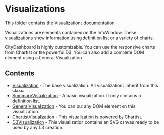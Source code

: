 # Visualizations

This folder contains the Visualizations documentation

Visualizations are elements contained on the InfoWindow. These visualizations show information using
definition list or a variety of charts.

CityDashboard is highly customizable. You can use the responsive charts from Chartist or the powerful D3.
You can also add a complete DOM element using a General Visualization.

## Contents

* [Visualization](Visualization.md) - The base visualization. All visualizations inherit from this class.
* [SummaryVisualization](SummaryVisualization.md) - A basic visualization. It only contains a definition list.
* [GeneralVisualization](GeneralVisualization.md) - You can put any DOM element on this visualization.
* [ChartistVisualization](ChartistVisualization.md) - This visualization is powered by Chartist.
* [D3Visualization](D3Visualization.md) - This visualization contains an SVG canvas ready to be used by any D3 creation.
